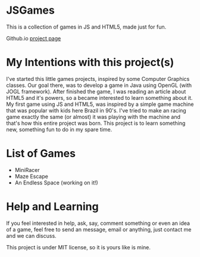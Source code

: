 JSGames
=======

This is a collection of games in JS and HTML5, made just for fun.

Github.io [project page](http://mariohd.github.io/JSGames/ "Title")

My Intentions with this project(s)
=======
I've started this little games projects, inspired by some Computer Graphics classes. Our goal there, was to develop a game in Java using OpenGL (with JOGL framework).
After finished the game, I was reading an article about HTML5 and it's powers, so a became interested to learn something about it.
My first game using JS and HTML5, was inspired by a simple game machine that was popular with kids here Brazil in 90's.
I've tried to make an racing game exactly the same (or almost) it was playing with the machine and that's how this entire project was born.
This project is to learn something new, something fun to do in my spare time.

List of Games
=======
* MiniRacer
* Maze Escape
* An Endless Space (working on it!)

Help and Learning
=======
If you feel interested in help, ask, say, comment something or even an idea of a game, feel free to send an message, email or anything, just contact me and we can discuss.

This project is under MIT license, so it is yours like is mine.
